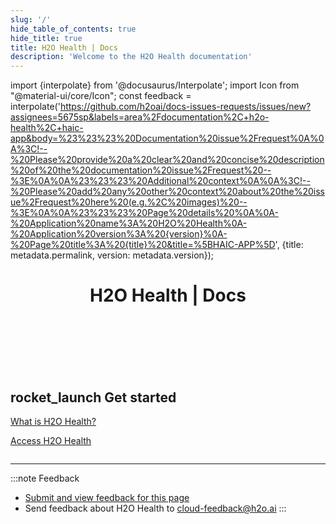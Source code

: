 ```yaml
---
slug: '/'
hide_table_of_contents: true
hide_title: true
title: H2O Health | Docs
description: 'Welcome to the H2O Health documentation'
---
```


import {interpolate} from '@docusaurus/Interpolate';
import Icon from "@material-ui/core/Icon";
const feedback = interpolate('https://github.com/h2oai/docs-issues-requests/issues/new?assignees=5675sp&labels=area%2Fdocumentation%2C+h2o-health%2C+haic-app&body=%23%23%23%20Documentation%20issue%2Frequest%0A%0A%3C!--%20Please%20provide%20a%20clear%20and%20concise%20description%20of%20the%20documentation%20issue%2Frequest%20--%3E%0A%0A%23%23%23%20Additional%20context%0A%0A%3C!--%20Please%20add%20any%20other%20context%20about%20the%20issue%2Frequest%20here%20(e.g.%2C%20images)%20--%3E%0A%0A%23%23%23%20Page%20details%20%0A%0A-%20Application%20name%3A%20H2O%20Health%0A-%20Application%20version%3A%20{version}%0A-%20Page%20title%3A%20{title}%20&title=%5BHAIC-APP%5D', {title: metadata.permalink, version: metadata.version});

<header>
<h1 align="center">H2O Health | Docs</h1>
</header>


<br></br>

<meta name="viewport" content="width=device-width, initial-scale=1"></meta>

<div class="row">

  <div class="column">
    <div class="card">
      <h2><Icon>rocket_launch</Icon> Get started</h2>
  <div class="space">

[What is H2O Health?](./get-started/what-is-h2o-health.md)

  </div>
  <div class="space">

[Access H2O Health](./get-started/access-h2o-health-apps/access-h2o-health-apps.md)

  </div>
    </div>
  </div>

</div>


***
:::note Feedback
  - <a href={feedback}>Submit and view feedback for this page</a>
  - Send feedback about H2O Health to <cloud-feedback@h2o.ai>
:::
